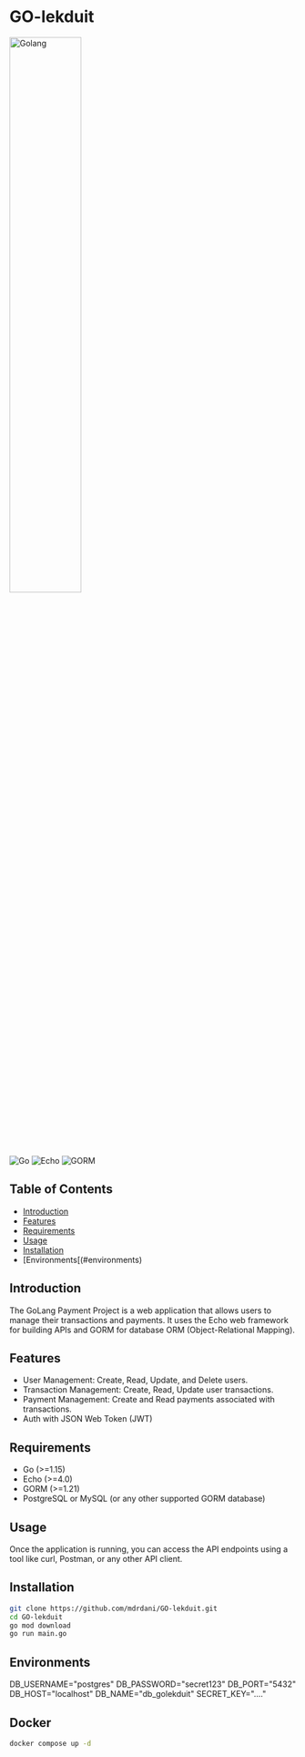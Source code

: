 # GO-lekduit

<img align="center" alt="Golang" width="50%" src="https://github.com/mdrdani/GO-lekduit/assets/45899199/78c8ae34-5270-456b-8853-8c4bfdc4f4a8" />
<br>

![Go](https://img.shields.io/badge/Go-%3E%3D1.15-blue)
![Echo](https://img.shields.io/badge/Echo-%3E%3D4.0-green)
![GORM](https://img.shields.io/badge/GORM-%3E%3D1.21-lightgrey)

## Table of Contents

- [Introduction](#introduction)
- [Features](#features)
- [Requirements](#requirements)
- [Usage](#usage)
- [Installation](#installation)
- [Environments[(#environments)

## Introduction

The GoLang Payment Project is a web application that allows users to manage their transactions and payments. It uses the Echo web framework for building APIs and GORM for database ORM (Object-Relational Mapping).

## Features

- User Management: Create, Read, Update, and Delete users.
- Transaction Management: Create, Read, Update user transactions.
- Payment Management: Create and Read payments associated with transactions.
- Auth with JSON Web Token (JWT)

## Requirements

- Go (>=1.15)
- Echo (>=4.0)
- GORM (>=1.21)
- PostgreSQL or MySQL (or any other supported GORM database)

## Usage

Once the application is running, you can access the API endpoints using a tool like curl, Postman, or any other API client.

## Installation

```bash
git clone https://github.com/mdrdani/GO-lekduit.git
cd GO-lekduit
go mod download
go run main.go
```

## Environments

DB_USERNAME="postgres"
DB_PASSWORD="secret123"
DB_PORT="5432"
DB_HOST="localhost"
DB_NAME="db_golekduit"
SECRET_KEY="...."

## Docker

```bash
docker compose up -d
```
